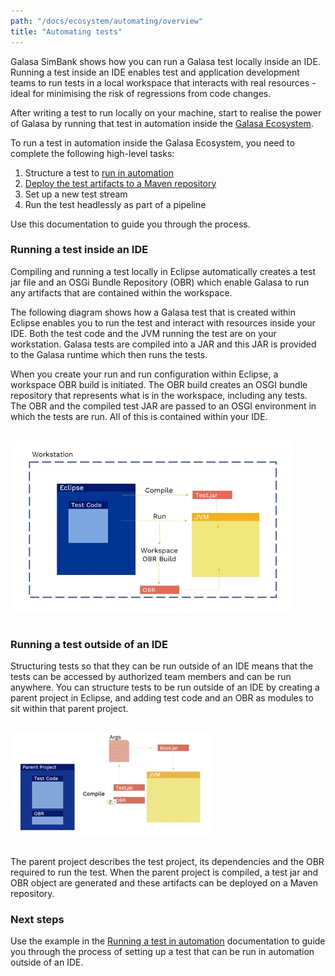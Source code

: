 ```yaml
---
path: "/docs/ecosystem/automating/overview"
title: "Automating tests"
---
```

Galasa SimBank shows how you can run a Galasa test locally inside an IDE. Running a test inside an IDE enables test and application development teams to run tests in a local workspace that interacts with real resources - ideal for minimising the risk of regressions from code changes.

After writing a test to run locally on your machine, start to realise the power of Galasa by running that test in automation inside the [Galasa Ecosystem](docs/ecosystem).

To run a test in automation inside the Galasa Ecosystem, you need to complete the following high-level tasks:

1. Structure a test to [run in automation](/docs/ecosystem/automating)
2. [Deploy the test artifacts to a Maven repository](docs/ecosystem/deploying-tests)
3. Set up a new test stream
4. Run the test headlessly as part of a pipeline

Use this documentation to guide you through the process.

### Running a test inside an IDE
Compiling and running a test locally in Eclipse automatically creates a test jar file and an OSGi Bundle Repository (OBR) which enable Galasa to run any artifacts that are contained within the workspace.

The following diagram shows how a Galasa test that is created within Eclipse enables you to run the test and interact with resources inside your IDE. Both the test code and the JVM running the test are on your workstation.  Galasa tests are compiled into a JAR and this JAR is provided to the Galasa runtime which then runs the tests.

When you create your run and run configuration within Eclipse, a workspace OBR build is initiated. The OBR build creates an OSGI bundle repository that represents what is in the workspace, including any tests. The OBR and the compiled test JAR are passed to an OSGI environment in which the tests are run. All of this is contained within your IDE.<br><br>

![Inside an IDE:](ide.jpg)<br><br>

### Running a test outside of an IDE
Structuring tests so that they can be run outside of an IDE means that the tests can be accessed by authorized team members and can be run anywhere.
You can structure tests to be run outside of an IDE by creating a parent project in Eclipse, and adding test code and an OBR as modules to sit within that parent project.<br><br>

![Outside an IDE:](nonide.jpg)<br><br>

The parent project describes the test project, its dependencies and the OBR required to run the test. When the parent project is compiled, a test jar and OBR object are generated and these artifacts can be deployed on a Maven repository.

### Next steps
Use the example in the [Running a test in automation](/docs/ecosystem/automating) documentation to guide you through the process of setting up a test that can be run in automation outside of an IDE.

